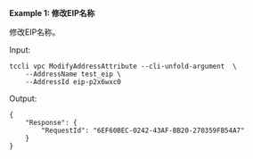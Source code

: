 **Example 1: 修改EIP名称**

修改EIP名称。

Input: 

```
tccli vpc ModifyAddressAttribute --cli-unfold-argument  \
    --AddressName test_eip \
    --AddressId eip-p2x6wxc0
```

Output: 
```
{
    "Response": {
        "RequestId": "6EF60BEC-0242-43AF-BB20-270359FB54A7"
    }
}
```

